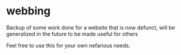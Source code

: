 # webbing
Backup of some work done for a website that is now defunct, will be generalized in the future to be made useful for others

Feel free to use this for your own nefarious needs.
